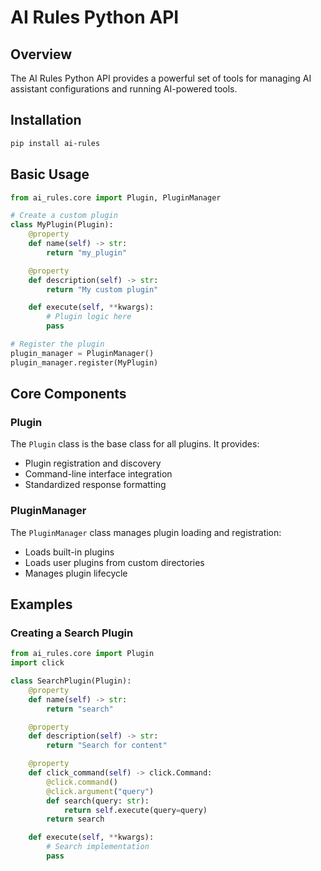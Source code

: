 # AI Rules Python API

## Overview

The AI Rules Python API provides a powerful set of tools for managing AI assistant configurations and running AI-powered tools.

## Installation

```bash
pip install ai-rules
```

## Basic Usage

```python
from ai_rules.core import Plugin, PluginManager

# Create a custom plugin
class MyPlugin(Plugin):
    @property
    def name(self) -> str:
        return "my_plugin"

    @property
    def description(self) -> str:
        return "My custom plugin"

    def execute(self, **kwargs):
        # Plugin logic here
        pass

# Register the plugin
plugin_manager = PluginManager()
plugin_manager.register(MyPlugin)
```

## Core Components

### Plugin

The `Plugin` class is the base class for all plugins. It provides:

- Plugin registration and discovery
- Command-line interface integration
- Standardized response formatting

### PluginManager

The `PluginManager` class manages plugin loading and registration:

- Loads built-in plugins
- Loads user plugins from custom directories
- Manages plugin lifecycle

## Examples

### Creating a Search Plugin

```python
from ai_rules.core import Plugin
import click

class SearchPlugin(Plugin):
    @property
    def name(self) -> str:
        return "search"

    @property
    def description(self) -> str:
        return "Search for content"

    @property
    def click_command(self) -> click.Command:
        @click.command()
        @click.argument("query")
        def search(query: str):
            return self.execute(query=query)
        return search

    def execute(self, **kwargs):
        # Search implementation
        pass
```
